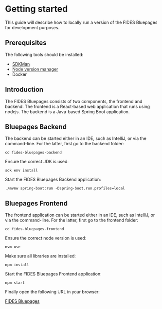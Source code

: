 # Getting started
This guide will describe how to locally run a version of the FIDES Bluepages for development purposes.

## Prerequisites
The following tools should be installed:
- [SDKMan](https://sdkman.io/)
- [Node version manager](https://github.com/nvm-sh/nvm)
- Docker

## Introduction
The FIDES Bluepages consists of two components, the frontend and backend. The frontend is a React-based web application that runs using nodejs. The backend is a Java-based Spring Boot application.

## Bluepages Backend
The backend can be started either in an IDE, such as IntelliJ, or via the command-line. For the latter, first go to the backend folder:

```
cd fides-bluepages-backend
```

Ensure the correct JDK is used:

```
sdk env install
```
Start the FIDES Bluepages Backend application:

```
./mvnw spring-boot:run -Dspring-boot.run.profiles=local
```

## Bluepages Frontend
The frontend application can be started either in an IDE, such as IntelliJ, or via the command-line. For the latter, first go to the frontend folder:

```
cd fides-bluepages-frontend
```

Ensure the correct node version is used:

```
nvm use
```

Make sure all libraries are installed:

```
npm install
```

Start the FIDES Bluepages Frontend application:

```
npm start
```

Finally open the following URL in your browser:

[FIDES Bluepages](http://localhost:3000)
